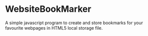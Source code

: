 # WebsiteBookMarker
A simple javascript program to create and store bookmarks for  your favourite webpages in HTML5 local storage file.
